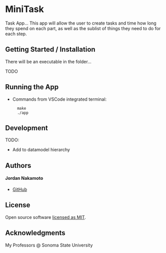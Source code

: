 # MiniTask

Task App...
This app will allow the user to create tasks and time how long they spend on each part, as well as the sublist of things they need to do for each step.


## Getting Started / Installation

There will be an executable in the folder...

TODO

## Running the App

* Commands from VSCode integrated terminal:
  ```
    make
    ./app
  ```

## Development

TODO:
- Add <Project><Project> to datamodel hierarchy


## Authors

#### Jordan Nakamoto
* [GitHub]

## License

Open source software [licensed as MIT][license].

## Acknowledgments

My Professors @ Sonoma State University
  
[//]: # (HyperLinks)

[GitHub]: https://github.com/jordannakamoto

[license]: https://github.com/madhur-taneja/README-template/blob/master/LICENSE.md
